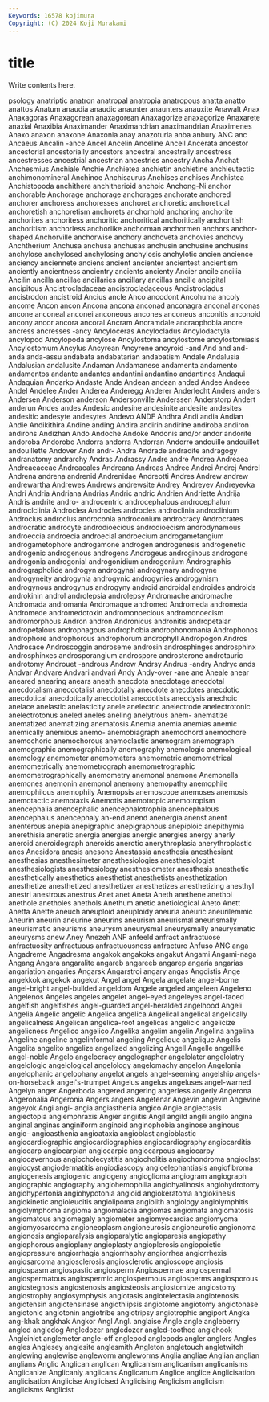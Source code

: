 ```yaml
---
Keywords: 16578 kojimura
Copyright: (C) 2024 Koji Murakami
---
```


# title

Write contents here.



psology anatriptic anatron anatropal anatropia anatropous
anatta anatto anattos Anatum anaudia anaudic anaunter anaunters anauxite Anawalt
Anax Anaxagoras Anaxagorean anaxagorean Anaxagorize anaxagorize Anaxarete anaxial Anaxibia Anaximander
Anaximandrian anaximandrian Anaximenes Anaxo anaxon anaxone Anaxonia anay anazoturia anba
anbury ANC anc Ancaeus Ancalin -ance Ancel Ancelin Anceline Ancell
Ancerata ancestor ancestorial ancestorially ancestors ancestral ancestrally ancestress ancestresses ancestrial
ancestrian ancestries ancestry Ancha Anchat Anchesmius Anchiale Anchie Anchietea anchietin
anchietine anchieutectic anchimonomineral Anchinoe Anchisaurus Anchises anchises Anchistea Anchistopoda anchithere
anchitherioid anchoic Anchong-Ni anchor anchorable Anchorage anchorage anchorages anchorate anchored
anchorer anchoress anchoresses anchoret anchoretic anchoretical anchoretish anchoretism anchorets anchorhold
anchoring anchorite anchorites anchoritess anchoritic anchoritical anchoritically anchoritish anchoritism anchorless
anchorlike anchorman anchormen anchors anchor-shaped Anchorville anchorwise anchory anchoveta anchovies
anchovy Anchtherium Anchusa anchusa anchusas anchusin anchusine anchusins anchylose anchylosed
anchylosing anchylosis anchylotic ancien ancience anciency anciennete anciens ancient ancienter
ancientest ancientism anciently ancientness ancientry ancients ancienty Ancier ancile ancilia
Ancilin ancilla ancillae ancillaries ancillary ancillas ancille ancipital ancipitous Ancistrocladaceae
ancistrocladaceous Ancistrocladus ancistrodon ancistroid Ancius ancle Anco ancodont Ancohuma ancoly
ancome Ancon ancon Ancona ancona anconad anconagra anconal anconas ancone
anconeal anconei anconeous ancones anconeus anconitis anconoid ancony ancor ancora
ancoral Ancram Ancramdale ancraophobia ancre ancress ancresses -ancy Ancyloceras Ancylocladus
Ancylodactyla ancylopod Ancylopoda ancylose Ancylostoma ancylostome ancylostomiasis Ancylostomum Ancylus Ancyrean
Ancyrene ancyroid -and And and and- anda anda-assu andabata andabatarian
andabatism Andale Andalusia Andalusian andalusite Andaman Andamanese andamenta andamento andamentos
andante andantes andantini andantino andantinos Andaqui Andaquian Andarko Andaste Ande
Andean andean anded Andee Andeee Andel Andelee Ander Anderea Anderegg
Anderer Anderlecht Anders anders Andersen Anderson anderson Andersonville Anderssen Anderstorp
Andert anderun Andes andes Andesic andesine andesinite andesite andesites andesitic
andesyte andesytes Andevo ANDF Andhra Andi andia Andian Andie Andikithira
Andine anding Andira andirin andirine andiroba andiron andirons Andizhan Ando
Andoche Andoke Andonis and/or andor andorite andoroba Andorobo Andorra andorra
Andorran Andorre andouille andouillet andouillette Andover Andr andr- Andra Andrade
andradite andragogy andranatomy andrarchy Andras Andrassy Andre andre Andrea Andreaea
Andreaeaceae Andreaeales Andreana Andreas Andree Andrei Andrej Andrel Andrena andrena
andrenid Andrenidae Andreotti Andres Andrew andrew andrewartha Andrewes Andrews andrewsite
Andrey Andreyev Andreyevka Andri Andria Andriana Andrias Andric andric Andrien
Andriette Andrija Andris andrite andro- androcentric androcephalous androcephalum androclclinia Androclea
Androcles androcles androclinia androclinium Androclus androclus androconia androconium androcracy Androcrates
androcratic androcyte androdioecious androdioecism androdynamous androeccia androecia androecial androecium androgametangium
androgametophore androgamone androgen androgenesis androgenetic androgenic androgenous androgens Androgeus androginous
androgone androgonia androgonial androgonidium androgonium Andrographis andrographolide androgyn androgynal androgynary
androgyne androgyneity androgynia androgynic androgynies androgynism androgynous androgynus androgyny android
androidal androides androids androkinin androl androlepsia androlepsy Andromache andromache Andromada
andromania Andromaque andromed Andromeda andromeda Andromede andromedotoxin andromonoecious andromonoecism andromorphous
Andron andron Andronicus andronitis andropetalar andropetalous androphagous androphobia androphonomania Androphonos
androphore androphorous androphorum androphyll Andropogon Andros Androsace Androscoggin androseme androsin
androsphinges androsphinx androsphinxes androsporangium androspore androsterone androtauric androtomy Androuet -androus
Androw Andrsy Andrus -andry Andryc ands Andvar Andvare Andvari andvari
Andy Andy-over -ane ane Aneale anear aneared anearing anears aneath
anecdota anecdotage anecdotal anecdotalism anecdotalist anecdotally anecdote anecdotes anecdotic anecdotical
anecdotically anecdotist anecdotists anecdysis anechoic anelace anelastic anelasticity anele anelectric
anelectrode anelectrotonic anelectrotonus aneled aneles aneling anelytrous anem- anematize anematized
anematizing anematosis Anemia anemia anemias anemic anemically anemious anemo- anemobiagraph
anemochord anemochore anemochoric anemochorous anemoclastic anemogram anemograph anemographic anemographically anemography
anemologic anemological anemology anemometer anemometers anemometric anemometrical anemometrically anemometrograph anemometrographic
anemometrographically anemometry anemonal anemone Anemonella anemones anemonin anemonol anemony anemopathy
anemophile anemophilous anemophily Anemopsis anemoscope anemoses anemosis anemotactic anemotaxis Anemotis
anemotropic anemotropism anencephalia anencephalic anencephalotrophia anencephalous anencephalus anencephaly an-end anend
anenergia anenst anent anenterous anepia anepigraphic anepigraphous anepiploic anepithymia anerethisia
aneretic anergia anergias anergic anergies anergy anerly aneroid aneroidograph aneroids
anerotic anerythroplasia anerythroplastic anes Anesidora anesis anesone Anestassia anesthesia anesthesiant
anesthesias anesthesimeter anesthesiologies anesthesiologist anesthesiologists anesthesiology anesthesiometer anesthesis anesthetic anesthetically
anesthetics anesthetist anesthetists anesthetization anesthetize anesthetized anesthetizer anesthetizes anesthetizing anesthyl
anestri anestrous anestrus Anet anet Aneta Aneth anethene anethol anethole
anetholes anethols Anethum anetic anetiological Aneto Anett Anetta Anette aneuch
aneuploid aneuploidy aneuria aneuric aneurilemmic Aneurin aneurin aneurine aneurins aneurism
aneurismal aneurismally aneurismatic aneurisms aneurysm aneurysmal aneurysmally aneurysmatic aneurysms anew
Aney Anezeh ANF anfeeld anfract anfractuose anfractuosity anfractuous anfractuousness anfracture
Anfuso ANG anga Angadreme Angadresma angakok angakoks angakut Angami Angami-naga
Angang Angara angaralite angareb angareeb angarep angaria angarias angariation angaries
Angarsk Angarstroi angary angas Angdistis Ange angekkok angekok angekut Angel
angel Angela angelate angel-borne angel-bright angel-builded angeldom Angele angeled angeleen
Angeleno Angelenos Angeles angeles angelet angel-eyed angeleyes angel-faced angelfish angelfishes
angel-guarded angel-heralded angelhood Angeli Angelia Angelic angelic Angelica angelica Angelical
angelical angelically angelicalness Angelican angelica-root angelicas angelicic angelicize angelicness Angelico
angelico Angelika angelim angelin Angelina angelina Angeline angeline angelinformal angeling
Angelique angelique Angelis Angelita angelito angelize angelized angelizing Angell Angelle
angellike angel-noble Angelo angelocracy angelographer angelolater angelolatry angelologic angelological angelology
angelomachy angelon Angelonia angelophanic angelophany angelot angels angel-seeming angelship angels-on-horseback
angel's-trumpet Angelus angelus angeluses angel-warned Angelyn anger Angerboda angered angering
angerless angerly Angerona Angeronalia Angeronia Angers angers Angetenar Angevin angevin
Angevine angeyok Angi angi- angia angiasthenia angico Angie angiectasis angiectopia
angiemphraxis Angier angiitis Angil angild angili angilo angina anginal anginas
anginiform anginoid anginophobia anginose anginous angio- angioasthenia angioataxia angioblast angioblastic
angiocardiographic angiocardiographies angiocardiography angiocarditis angiocarp angiocarpian angiocarpic angiocarpous angiocarpy angiocavernous
angiocholecystitis angiocholitis angiochondroma angioclast angiocyst angiodermatitis angiodiascopy angioelephantiasis angiofibroma angiogenesis
angiogenic angiogeny angioglioma angiogram angiograph angiographic angiography angiohemophilia angiohyalinosis angiohydrotomy
angiohypertonia angiohypotonia angioid angiokeratoma angiokinesis angiokinetic angioleucitis angiolipoma angiolith angiology
angiolymphitis angiolymphoma angioma angiomalacia angiomas angiomata angiomatosis angiomatous angiomegaly angiometer
angiomyocardiac angiomyoma angiomyosarcoma angioneoplasm angioneurosis angioneurotic angionoma angionosis angioparalysis angioparalytic
angioparesis angiopathy angiophorous angioplany angioplasty angioplerosis angiopoietic angiopressure angiorrhagia angiorrhaphy
angiorrhea angiorrhexis angiosarcoma angiosclerosis angiosclerotic angioscope angiosis angiospasm angiospastic angiosperm
Angiospermae angiospermal angiospermatous angiospermic angiospermous angiosperms angiosporous angiostegnosis angiostenosis angiosteosis
angiostomize angiostomy angiostrophy angiosymphysis angiotasis angiotelectasia angiotenosis angiotensin angiotensinase angiothlipsis
angiotome angiotomy angiotonase angiotonic angiotonin angiotribe angiotripsy angiotrophic angiport Angka
ang-khak angkhak Angkor Angl Angl. anglaise Angle angle angleberry angled
angledog Angledozer angledozer angled-toothed anglehook Angleinlet anglemeter angle-off anglepod anglepods
angler anglers Angles angles Anglesey anglesite anglesmith Angleton angletouch angletwitch
anglewing anglewise angleworm angleworms Anglia angliae Anglian anglian anglians Anglic
Anglican anglican Anglicanism anglicanism anglicanisms Anglicanize Anglicanly anglicans Anglicanum Anglice
anglice Anglicisation anglicisation Anglicise Anglicised Anglicising Anglicism anglicism anglicisms Anglicist
